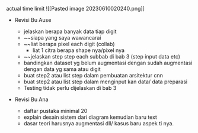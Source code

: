 actual time limit
![[Pasted image 20230610020240.png]]
- Revisi Bu Ause
	- jelaskan berapa banyak data tiap digit 
	- ~~siapa yang saya wawancarai
	- ~~liat berapa pixel each digit (collab)
		- liat 1 citra berapa shape nya/pixel nya
	- ~~jelaskan step step each subbab di bab 3 (step input data etc)
	- bandingkan dataset yg belum augmentasi dengan sudah augmentasi dengan data yg sama atau digit
	- buat step2 atau list step dalam pembuatan arsitektur cnn
	- buat step2 atau list step dalam menginput kan data/ data preparasi
	- Testing tidak perlu dijelaskan di bab 3

- Revisi Bu Ana
	- daftar pustaka minimal 20
	- explain desain sistem dari diagram kemudian baru text 
	- dasar teori harusnya augmentasi dll/ kasus baru aspek ti nya.